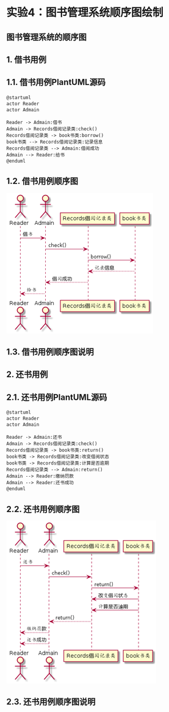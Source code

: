# 实验4：图书管理系统顺序图绘制

## 图书管理系统的顺序图

## 1. 借书用例

## 1.1. 借书用例PlantUML源码
```
@startuml
actor Reader
actor Admain

Reader -> Admain:借书
Admain -> Records借阅记录类:check()
Records借阅记录类 -> book书类:borrow()
book书类 --> Records借阅记录类:记录信息
Records借阅记录类 --> Admain:借阅成功
Admain --> Reader:给书
@enduml
```
## 1.2. 借书用例顺序图
![a](a.png)

## 1.3. 借书用例顺序图说明





## 2. 还书用例

## 2.1. 还书用例PlantUML源码
```
@startuml
actor Reader
actor Admain

Reader -> Admain:还书
Admain -> Records借阅记录类:check()
Records借阅记录类 -> book书类:return()
book书类 -> Records借阅记录类:改变借阅状态
book书类 -> Records借阅记录类:计算是否逾期
Records借阅记录类 --> Admain:return()
Admain --> Reader:缴纳罚款
Admain --> Reader:还书成功
@enduml
```
## 2.2. 还书用例顺序图

![b](b.png)

## 2.3. 还书用例顺序图说明
